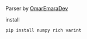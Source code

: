 Parser by [OmarEmaraDev](https://github.com/OmarEmaraDev/midi-parser)

install

```pip install numpy rich varint```
